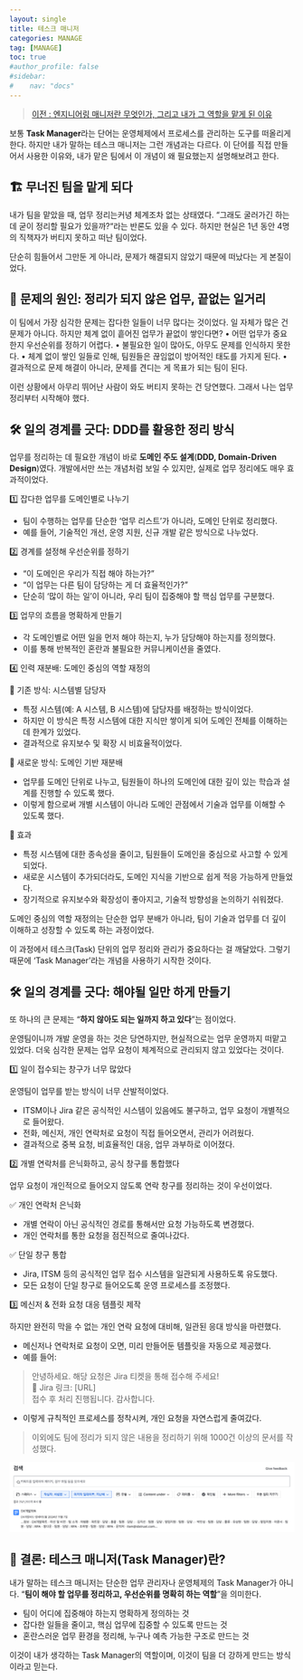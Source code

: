 ```yaml
---
layout: single
title: 테스크 매니저
categories: MANAGE
tag: [MANAGE]
toc: true
#author_profile: false
#sidebar:
#    nav: "docs"
---
```


> [이전 : 엔지니어링 매니저란 무엇인가, 그리고 내가 그 역할을 맡게 된 이유](../팀관리_엔지니어링매니저)

보통 **Task Manager**라는 단어는 운영체제에서 프로세스를 관리하는 도구를 떠올리게 한다. 하지만 내가 말하는 테스크 매니저는 그런 개념과는 다르다.
이 단어를 직접 만들어서 사용한 이유와, 내가 맡은 팀에서 이 개념이 왜 필요했는지 설명해보려고 한다.  

## 🏗 무너진 팀을 맡게 되다

내가 팀을 맡았을 때, 업무 정리는커녕 체계조차 없는 상태였다.
“그래도 굴러가긴 하는데 굳이 정리할 필요가 있을까?“라는 반론도 있을 수 있다.
하지만 현실은 1년 동안 4명의 직책자가 버티지 못하고 떠난 팀이었다.

단순히 힘들어서 그만둔 게 아니라, 문제가 해결되지 않았기 때문에 떠났다는 게 본질이었다.

## 🎯 문제의 원인: 정리가 되지 않은 업무, 끝없는 일거리

이 팀에서 가장 심각한 문제는 잡다한 일들이 너무 많다는 것이었다.
일 자체가 많은 건 문제가 아니다. 하지만 체계 없이 흩어진 업무가 끝없이 쌓인다면?
•	어떤 업무가 중요한지 우선순위를 정하기 어렵다.
•	불필요한 일이 많아도, 아무도 문제를 인식하지 못한다.
•	체계 없이 쌓인 일들로 인해, 팀원들은 끊임없이 방어적인 태도를 가지게 된다.
•	결과적으로 문제 해결이 아니라, 문제를 견디는 게 목표가 되는 팀이 된다.

이런 상황에서 아무리 뛰어난 사람이 와도 버티지 못하는 건 당연했다.
그래서 나는 업무 정리부터 시작해야 했다.


## 🛠 일의 경계를 긋다: DDD를 활용한 정리 방식

업무를 정리하는 데 필요한 개념이 바로 **도메인 주도 설계**(**DDD, Domain-Driven Design**)였다.
개발에서만 쓰는 개념처럼 보일 수 있지만, 실제로 업무 정리에도 매우 효과적이었다.

1️⃣ 잡다한 업무를 도메인별로 나누기
-	팀이 수행하는 업무를 단순한 ‘업무 리스트’가 아니라, 도메인 단위로 정리했다.
-	예를 들어, 기술적인 개선, 운영 지원, 신규 개발 같은 방식으로 나누었다.

2️⃣ 경계를 설정해 우선순위를 정하기
-	“이 도메인은 우리가 직접 해야 하는가?”
-	“이 업무는 다른 팀이 담당하는 게 더 효율적인가?”
-	단순히 ‘많이 하는 일’이 아니라, 우리 팀이 집중해야 할 핵심 업무를 구분했다.

3️⃣ 업무의 흐름을 명확하게 만들기
-	각 도메인별로 어떤 일을 먼저 해야 하는지, 누가 담당해야 하는지를 정의했다.
-	이를 통해 반복적인 혼란과 불필요한 커뮤니케이션을 줄였다.

4️⃣ 인력 재분배: 도메인 중심의 역할 재정의  

🔹 기존 방식: 시스템별 담당자
-	특정 시스템(예: A 시스템, B 시스템)에 담당자를 배정하는 방식이었다.
-	하지만 이 방식은 특정 시스템에 대한 지식만 쌓이게 되어 도메인 전체를 이해하는 데 한계가 있었다.
-	결과적으로 유지보수 및 확장 시 비효율적이었다.

🔹 새로운 방식: 도메인 기반 재분배
-	업무를 도메인 단위로 나누고, 팀원들이 하나의 도메인에 대한 깊이 있는 학습과 설계를 진행할 수 있도록 했다.
-	이렇게 함으로써 개별 시스템이 아니라 도메인 관점에서 기술과 업무를 이해할 수 있도록 했다.

🔹 효과
-	특정 시스템에 대한 종속성을 줄이고, 팀원들이 도메인을 중심으로 사고할 수 있게 되었다.
-	새로운 시스템이 추가되더라도, 도메인 지식을 기반으로 쉽게 적응 가능하게 만들었다.
-	장기적으로 유지보수와 확장성이 좋아지고, 기술적 방향성을 논의하기 쉬워졌다.

도메인 중심의 역할 재정의는 단순한 업무 분배가 아니라, 팀이 기술과 업무를 더 깊이 이해하고 성장할 수 있도록 하는 과정이었다.

이 과정에서 테스크(Task) 단위의 업무 정리와 관리가 중요하다는 걸 깨달았다.
그렇기 때문에 ‘Task Manager’라는 개념을 사용하기 시작한 것이다.

## 🛠 일의 경계를 긋다: 해야될 일만 하게 만들기

또 하나의 큰 문제는 “**하지 않아도 되는 일까지 하고 있다**”는 점이었다.

운영팀이니까 개발 운영을 하는 것은 당연하지만, 현실적으로는 업무 운영까지 떠맡고 있었다.
더욱 심각한 문제는 업무 요청이 체계적으로 관리되지 않고 있었다는 것이다.

1️⃣ 일이 접수되는 창구가 너무 많았다

운영팀이 업무를 받는 방식이 너무 산발적이었다.
-	ITSM이나 Jira 같은 공식적인 시스템이 있음에도 불구하고, 업무 요청이 개별적으로 들어왔다.
-	전화, 메신저, 개인 연락처로 요청이 직접 들어오면서, 관리가 어려웠다.
-	결과적으로 중복 요청, 비효율적인 대응, 업무 과부하로 이어졌다.

2️⃣ 개별 연락처를 은닉화하고, 공식 창구를 통합했다

업무 요청이 개인적으로 들어오지 않도록 연락 창구를 정리하는 것이 우선이었다.

✅ 개인 연락처 은닉화
-	개별 연락이 아닌 공식적인 경로를 통해서만 요청 가능하도록 변경했다.
-	개인 연락처를 통한 요청을 점진적으로 줄여나갔다.

✅ 단일 창구 통합
-	Jira, ITSM 등의 공식적인 업무 접수 시스템을 일관되게 사용하도록 유도했다.
-	모든 요청이 단일 창구로 들어오도록 운영 프로세스를 조정했다.

3️⃣ 메신저 & 전화 요청 대응 템플릿 제작

하지만 완전히 막을 수 없는 개인 연락 요청에 대비해, 일관된 응대 방식을 마련했다.
-	메신저나 연락처로 요청이 오면, 미리 만들어둔 템플릿을 자동으로 제공했다.
-	예를 들어:

> 안녕하세요. 해당 요청은 Jira 티켓을 통해 접수해 주세요!  
📌 Jira 링크: [URL]  
접수 후 처리 진행됩니다. 감사합니다.  
 
-	이렇게 규칙적인 프로세스를 정착시켜, 개인 요청을 자연스럽게 줄여갔다.

> 이외에도 팀에 정리가 되지 않은 내용을 정리하기 위해 1000건 이상의 문서를 작성했다. 

<img src="/images/manage/img.png"/>

## 🚀 결론: 테스크 매니저(Task Manager)란?

내가 말하는 테스크 매니저는 단순한 업무 관리자나 운영체제의 Task Manager가 아니다.
“**팀이 해야 할 업무를 정리하고, 우선순위를 명확히 하는 역할**”을 의미한다.
-	팀이 어디에 집중해야 하는지 명확하게 정의하는 것
-	잡다한 일들을 줄이고, 핵심 업무에 집중할 수 있도록 만드는 것
-	혼란스러운 업무 환경을 정리해, 누구나 예측 가능한 구조로 만드는 것

이것이 내가 생각하는 Task Manager의 역할이며,
이것이 팀을 더 강하게 만드는 방식이라고 믿는다.